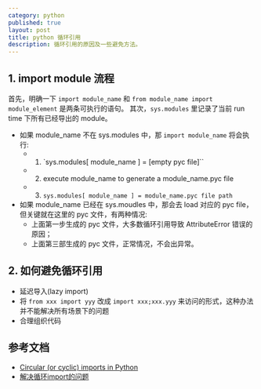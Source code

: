 ```yaml
---
category: python
published: true
layout: post
title: python 循环引用
description: 循环引用的原因及一些避免方法。
---
```



##
## 1. import module 流程

首先，明确一下 `import module_name` 和 `from module_name import module_element` 是两条可执行的语句。
其次，`sys.modules` 里记录了当前 run time 下所有已经导出的 module。

- 如果 module_name 不在 sys.modules 中，那 `import module_name` 将会执行:
    + 1. `sys.modules[ module_name ] = [empty pyc file]``
    + 2. execute module_name to generate a module_name.pyc file
    + 3. `sys.modules[ module_name ] = module_name.pyc file path`
- 如果 module_name 已经在 sys.moudles 中，那会去 load 对应的 pyc file，但关键就在这里的 pyc 文件，有两种情况:
    + 上面第一步生成的 pyc 文件，大多数循环引用导致 AttributeError 错误的原因；
    + 上面第三部生成的 pyc 文件，正常情况，不会出异常。


## 2. 如何避免循环引用

- 延迟导入(lazy import)
- 将 `from xxx import yyy` 改成 `import xxx;xxx.yyy` 来访问的形式，这种办法并不能解决所有场景下的问题
- 合理组织代码



## 参考文档

- [Circular (or cyclic) imports in Python](http://stackoverflow.com/questions/744373/circular-or-cyclic-imports-in-python)
- [解决循环import的问题](http://blog.csdn.net/handsomekang/article/details/19010407)
